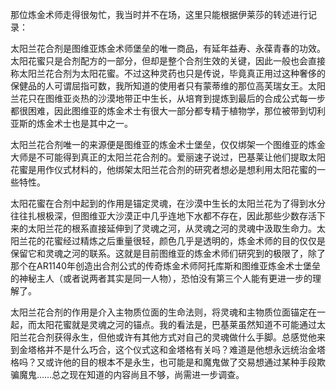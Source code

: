 那位炼金术师走得很匆忙，我当时并不在场，这里只能根据伊莱莎的转述进行记录：

太阳兰花合剂是图维亚炼金术师堡垒的唯一商品，有延年益寿、永葆青春的功效。太阳花蜜只是合剂配方的一部分，但却是整个合剂生效的关键，因此一般也会直接称太阳兰花合剂为太阳花蜜。不过这种灵药也只是传说，毕竟真正用过这种奢侈的保健品的人可谓屈指可数，我所知道的使用者只有蒙蒂维的那位高芙瑞女王。太阳兰花只在图维亚炎热的沙漠地带正中生长，从培育到提炼到最后的合成公式每一步都很困难，因此图维亚的炼金术士有很大一部分都专精于植物学，那位被带到切利亚斯的炼金术士也是其中之一。

太阳兰花合剂唯一的来源便是图维亚的炼金术士堡垒，仅仅绑架一个图维亚的炼金大师是不可能得到真正的太阳兰花合剂的。爱丽速子说过，巴基莱让他们提取太阳花蜜是用作仪式材料的，他绑架太阳兰花合剂的研究者想必是想利用太阳花蜜的一些特性。

太阳花蜜在合剂中起到的作用是锚定灵魂，在沙漠中生长的太阳兰花为了得到水分往往扎根极深，但图维亚大沙漠正中几乎连地下水都不存在，因此那些少数存活下来的太阳兰花的根系直接延伸到了灵魂之河，从灵魂之河的灵魂中汲取生命力。太阳兰花的花蜜经过精炼之后重量很轻，颜色几乎是透明的，炼金术师的目的仅仅是保留它和灵魂之河的联系。这就是目前图维亚的炼金术师们研究到的极限了，除了那个在AR1140年创造出合剂公式的传奇炼金术师阿托库斯和图维亚炼金术士堡垒的神秘主人（或者说两者其实是同一人物），恐怕没有第三个人能有更进一步的理解了。

太阳兰花合剂的作用是介入主物质位面的生命法则，将灵魂和主物质位面锚定在一起，而太阳花蜜就是灵魂之河的锚点。我的看法是，巴基莱虽然知道不可能通过太阳兰花合剂获得永生，但他或许有其他方式对自己的灵魂做什么手脚。总感觉他来到金塔格并不是什么巧合，这个仪式这和金塔格有关吗？难道是他想永远统治金塔格吗？又或许他的目的根本不是永生，也可能是和魔鬼做了交易想通过某种手段欺骗魔鬼……总之现在知道的内容尚且不够，尚需进一步调查。

